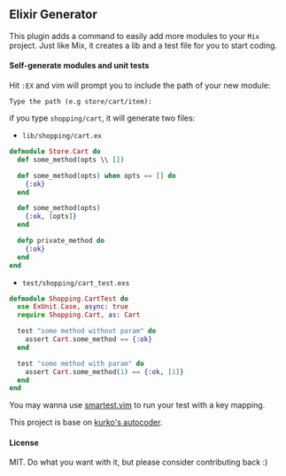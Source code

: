 ## Elixir Generator

This plugin adds a command to easily add more modules to your `Mix` project.
Just like Mix, it creates a lib and a test file for you to start coding.

#### Self-generate modules and unit tests

Hit `:EX` and vim will prompt you to include the path of your new module:

```Type the path (e.g store/cart/item):```

if you type `shopping/cart`, it will generate two files:

* `lib/shopping/cart.ex`

```elixir
defmodule Store.Cart do
  def some_method(opts \\ [])

  def some_method(opts) when opts == [] do
    {:ok}
  end

  def some_method(opts)
    {:ok, [opts]}
  end

  defp private_method do
    {:ok}
  end
end
```

* `test/shopping/cart_test.exs`

```elixir
defmodule Shopping.CartTest do
  use ExUnit.Case, async: true
  require Shopping.Cart, as: Cart

  test "some method without param" do
    assert Cart.some_method == {:ok}
  end

  test "some method with param" do
    assert Cart.some_method(1) == {:ok, [1]}
  end
end
```

You may wanna use [smartest.vim](https://github.com/jadercorrea/smartest.vim)
to run your test with a key mapping.

This project is base on [kurko's autocoder](https://github.com/kurko/autocoder.vim).

#### License
MIT. Do what you want with it, but please consider contributing back :)

